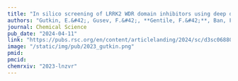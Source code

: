 ```yaml
---
title: "In silico screening of LRRK2 WDR domain inhibitors using deep docking and free energy simulations"
authors: "Gutkin, E.&#42;, Gusev, F.&#42;, **Gentile, F.&#42;**, Ban, F., Koby, S.B., Narangoda, C., Isayev, O., Cherkasov, A., Kurnikova, M.G." 
journal: Chemical Science 
pub_date: "2024-04-11"
link: "https://pubs.rsc.org/en/content/articlelanding/2024/sc/d3sc06880c"
image: "/static/img/pub/2023_gutkin.png"
pmid: 
pmcid: 
chemrxiv: "2023-lnzvr"
---
```

